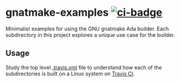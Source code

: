 # gnatmake-examples [![ci-badge]][ci-travis]

Minimalist examples for using the GNU gnatmake Ada builder.  Each subdirectory in this project explores a unique use case for the builder.

## Usage

Study the top level [.travis.yml] file to understand how each of the subdirectories is built on a Linux system on [Travis CI].

[ci-badge]: https://travis-ci.org/dksmiffs/gnatmake-examples.svg "Travis CI build status"
[ci-travis]: https://travis-ci.org/dksmiffs/gnatmake-examples
[.travis.yml]: ./.travis.yml
[Travis CI]: https://travis-ci.org
